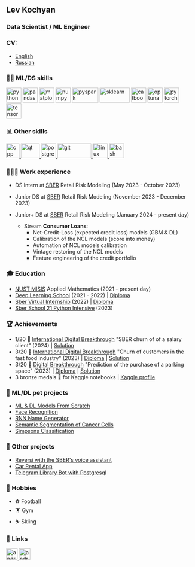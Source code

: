 ## Lev Kochyan
### Data Scientist / ML Engineer
</a>

### CV:
- [English](https://docs.google.com/document/d/1XIUxy-0nB39nHN3sxhlGmo6t86Nkf1OSUkpT4JSrvWk/edit?usp=sharing)
- [Russian](https://docs.google.com/document/d/1lk5Oy9q--AO6NhneL6QXNiyk2yT9YeN_5BV3uwx5DBY/edit?usp=sharing)
</a>

### 🤹🏽 ML/DS skills
<p align="left"> 
  <a href="https://www.python.org" target="_blank"> 
    <img src="https://upload.wikimedia.org/wikipedia/commons/thumb/c/c3/Python-logo-notext.svg/1869px-Python-logo-notext.svg.png" alt="python" width="40" height="40"/>
  </a>
  
  <a href="https://pandas.pydata.org/" target="_blank"> 
    <img src="https://upload.wikimedia.org/wikipedia/commons/thumb/2/22/Pandas_mark.svg/411px-Pandas_mark.svg.png" alt="pandas" width="40" height="40"/>
  </a>
  
  <a href="https://matplotlib.org/" target="_blank"> 
    <img src="https://matplotlib.org/_static/images/documentation.svg" alt="matplotlib" width="40" height="40"/>
  </a>
  
  <a href="https://numpy.org/" target="_blank"> 
   <img src="https://user-images.githubusercontent.com/67586773/105040771-43887300-5a88-11eb-9f01-bee100b9ef22.png" alt="numpy" width="40" height="40"/>
  </a>

  <a href="https://spark.apache.org/docs/latest/api/python/index.html" target="_blank">
    <img src="https://upload.wikimedia.org/wikipedia/commons/thumb/f/f3/Apache_Spark_logo.svg/2560px-Apache_Spark_logo.svg.png" alt="pyspark" width="70" height="40"/>
  </a>

  <a href="https://scikit-learn.org/stable/" target="_blank"> 
    <img src="https://upload.wikimedia.org/wikipedia/commons/thumb/0/05/Scikit_learn_logo_small.svg/223px-Scikit_learn_logo_small.svg.png" alt="sklearn" width="80" height="40"/>
  </a>

  <a href="https://catboost.ai/" target="_blank"> 
    <img src="https://upload.wikimedia.org/wikipedia/commons/thumb/c/cc/CatBoostLogo.png/120px-CatBoostLogo.png" alt="catboost" width="40" height="40"/>
  </a>

  <a href="https://optuna.org/" target="_blank"> 
    <img src="https://avatars.githubusercontent.com/u/57251745?s=280&v=4" alt="optuna" width="40" height="40"/>
  </a>
  
  <a href="https://pytorch.org/" target="_blank"> 
    <img src="https://pytorch.org/assets/images/pytorch-logo.png" alt="pytorch" width="40" height="40"/>
  </a>

  <a href="https://www.tensorflow.org/tensorboard?hl=ru" target="_blank"> 
    <img src="https://upload.wikimedia.org/wikipedia/commons/thumb/2/2d/Tensorflow_logo.svg/1915px-Tensorflow_logo.svg.png" alt="tensorboard" width="40" height="40"/>
  </a>
  
</p>
  
### 📊 Other skills
<p>
  <a href="https://isocpp.org/" target="_blank"> 
    <img src="https://upload.wikimedia.org/wikipedia/commons/thumb/1/18/ISO_C%2B%2B_Logo.svg/107px-ISO_C%2B%2B_Logo.svg.png" alt="cpp" width="35" height="40"/>
  </a>
  
  <a href="https://www.qt.io/" target="_blank"> 
    <img src="https://upload.wikimedia.org/wikipedia/commons/thumb/0/0b/Qt_logo_2016.svg/164px-Qt_logo_2016.svg.png" alt="qt" width="50" height="40"/>
  </a>

  <a href="https://www.postgresql.org/" target="_blank"> 
    <img src="https://upload.wikimedia.org/wikipedia/commons/thumb/2/29/Postgresql_elephant.svg/993px-Postgresql_elephant.svg.png" alt="postgresql" width="40" height="40"/>
  </a>
  
  <a href="https://git-scm.com/" target="_blank"> 
    <img src="https://upload.wikimedia.org/wikipedia/commons/thumb/e/e0/Git-logo.svg/288px-Git-logo.svg.png" alt="git" width="90" height="40"/>
  </a>
  
  <a href="https://docs.kernel.org/" target="_blank"> 
    <img src="https://upload.wikimedia.org/wikipedia/commons/thumb/f/f1/Icons8_flat_linux.svg/1200px-Icons8_flat_linux.svg.png" alt="linux" width="40" height="40"/>
  </a>
  
  <a href="https://www.gnu.org/savannah-checkouts/gnu/bash/manual/bash.html" target="_blank"> 
    <img src="https://upload.wikimedia.org/wikipedia/commons/thumb/4/4b/Bash_Logo_Colored.svg/2048px-Bash_Logo_Colored.svg.png" alt="bash" width="40" height="40"/>
  </a>

### 👨🏻‍💻 Work experience
* DS Intern at [SBER](https://www.sberbank.ru) Retail Risk Modeling (May 2023 - October 2023)

* Junior DS at [SBER](https://www.sberbank.ru) Retail Risk Modeling (November 2023 - December 2023)
   
* Junior+ DS at [SBER](https://www.sberbank.ru) Retail Risk Modeling (January 2024 - present day)

  -  Stream **Сonsumer Loans**:
      - Net-Credit-Loss (expected credit loss) models (GBM & DL)
      - Calibration of the NCL models (score into money)
      - Automation of NCL models calibration
      - Vintage restoring of the NCL models
      - Feature engineering of the credit portfolio

### 🎓 Education
* [NUST MISIS](https://misis.ru) Applied Mathematics (2021 - present day)
* [Deep Learning School](https://dls.samcs.ru/) (2021 - 2022) | [Diploma](https://drive.google.com/file/d/1Ru6VRlJSXV4j530yw1Y-IlVPEVgy9ya_/view?usp=share_link)
* [Sber Virtual Internship](https://1.studre.ru/sber-datascience) (2022) | [Diploma](https://drive.google.com/file/d/1AK1z54B7eEiFN7PQjrg4XVMguLXhY7kv/view?usp=share_link)
* [Sber School 21 Python Intensive](https://21-school.ru/) (2023)

### 🏆 Achievements
* 1/20 🥇 [International Digital Breakthrough](https://hacks-ai.ru/) "SBER churn of of a salary client" (2024) | [Solution](https://github.com/KochyanLV/It_Purple_Hack)
* 3/20 🥉 [International Digital Breakthrough](https://hacks-ai.ru/) "Churn of customers in the fast food industry" (2023) | [Diploma](https://drive.google.com/file/d/184WJa_VcE31BYuchuT1YG__AmlHBQ9Tb/view?usp=sharing) | [Solution](https://github.com/KochyanLV/International_DigitalBreakthtough_BK)
* 3/20 🥉 [Digital Breakthrough](https://hacks-ai.ru/) "Prediction of the purchase of a parking space" (2023) | [Diploma](https://drive.google.com/file/d/1uxLFrAnh6MvEnr-5OvDvA2UIfcNTWa_E/view?usp=sharing) | [Solution](https://github.com/KochyanLV/Digital_Breakthrough)
* 3 bronze medals 🥉 for Kaggle notebooks | [Kaggle profile](https://www.kaggle.com/kochyanlev)

### 🐶 ML/DL pet projects
* [ML & DL Models From Scratch](https://github.com/KochyanLV/Machine-Learning-Models)
* [Face Recognition](https://github.com/KochyanLV/Face-Recognition-Project/blob/main/project_face_recognition.ipynb)
* [RNN Name Generator](https://github.com/KochyanLV/Machine-Learning-Models/blob/main/DL/RNN_Name_Generator.ipynb)
* [Semantic Segmentation of Cancer Cells](https://github.com/KochyanLV/semantic-segmentation/blob/main/semantic-segmentation.ipynb)
* [Simpsons Classification](https://github.com/KochyanLV/simpsons_classification/blob/main/simpsons-classification.ipynb)

### 🧮 Other projects
* [Reversi with the SBER's voice assistant](https://github.com/KochyanLV/reversi_app)
* [Car Rental App](https://github.com/KochyanLV/car-rental-app)
* [Telegram Library Bot with Postgresql](https://github.com/KochyanLV/Telegram-Library-Bot)

### 🎲 Hobbies
* ⚽ Football
* 🏋️ Gym
* ⛷️ Skiing

### 🔗 Links
<p align="left"> 
  <a href="https://www.linkedin.com/in/kochyanlv/" target="_blank"> 
    <img src="https://upload.wikimedia.org/wikipedia/commons/thumb/c/ca/LinkedIn_logo_initials.png/800px-LinkedIn_logo_initials.png" alt="android" width="30" height="30"/> 
  </a>
  <a href="https://t.me/kochyanlv" target="_blank"> 
    <img src="https://upload.wikimedia.org/wikipedia/commons/thumb/8/82/Telegram_logo.svg/1024px-Telegram_logo.svg.png" alt="android" width="30" height="30"/> 
  </a>
</p>

